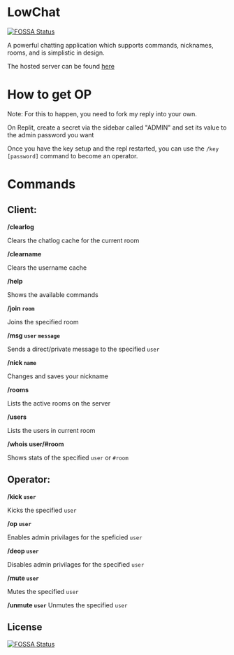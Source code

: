 # LowChat
[![FOSSA Status](https://app.fossa.com/api/projects/git%2Bgithub.com%2FImstillsyncs%2FGKP-Chatroom.svg?type=shield)](https://app.fossa.com/projects/git%2Bgithub.com%2FImstillsyncs%2FGKP-Chatroom?ref=badge_shield)


A powerful chatting application which supports commands, nicknames, rooms, and is simplistic in design.

The hosted server can be found [here](https://go-knights-productions-chat-room.vercel.app/)

# How to get OP
Note: For this to happen, you need to fork my reply into your own.

On Replit, create a secret via the sidebar called "ADMIN" and set its value to the admin password you want

Once you have the key setup and the repl restarted, you can use the `/key [password]` command to become an operator.

# Commands
## Client:
**/clearlog**

Clears the chatlog cache for the current room

**/clearname**

Clears the username cache

**/help**

Shows the available commands

**/join `room`**

Joins the specified room

**/msg `user` `message`**

Sends a direct/private message to the specified `user`

**/nick `name`**

Changes and saves your nickname

**/rooms**

Lists the active rooms on the server

**/users**

Lists the users in current room

**/whois user/#room**

Shows stats of the specified `user` or `#room`

## Operator:
**/kick `user`**

Kicks the specified `user`

**/op `user`**

Enables admin privilages for the speficied `user`

**/deop `user`**

Disables admin privilages for the specified `user`

**/mute `user`**

Mutes the specified `user`

**/unmute `user`**
Unmutes the specified `user`


## License
[![FOSSA Status](https://app.fossa.com/api/projects/git%2Bgithub.com%2FImstillsyncs%2FGKP-Chatroom.svg?type=large)](https://app.fossa.com/projects/git%2Bgithub.com%2FImstillsyncs%2FGKP-Chatroom?ref=badge_large)